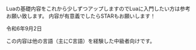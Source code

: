 Luaの基礎内容をこれから少しずつアップしますのでLuaに入門したい方は参考お願い致します。
内容が有意義でしたらSTARもお願いします！

令和6年9月2日

この内容は他の言語（主にC言語）を経験した中級者向けです。
